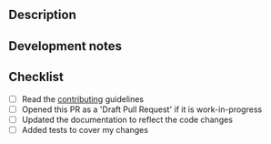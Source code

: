 ## Description
<!-- Why was this PR created? -->

## Development notes
<!-- What have you changed, and how has this been tested? -->

## Checklist

- [ ] Read the [contributing](https://github.com/kedro-org/kedro/blob/main/CONTRIBUTING.md) guidelines
- [ ] Opened this PR as a 'Draft Pull Request' if it is work-in-progress
- [ ] Updated the documentation to reflect the code changes
- [ ] Added tests to cover my changes
